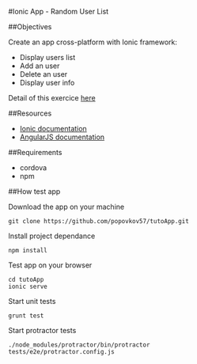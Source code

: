 #Ionic App - Random User List

##Objectives

Create an app cross-platform with Ionic framework:
* Display users list
* Add an user
* Delete an user
* Display user info

Detail of this exercice [here](https://gist.github.com/skelz0r/80a41c9ef24b16879c3a#file-ionic-base-md)

##Resources

* [Ionic documentation](http://ionicframework.com/docs/)
* [AngularJS documentation](https://docs.angularjs.org/api)

##Requirements
* cordova
* npm

##How test app

Download the app on your machine
```
git clone https://github.com/popovkov57/tutoApp.git
```
Install project dependance
```
npm install
```
Test app on your browser
```
cd tutoApp
ionic serve
```
Start unit tests
```
grunt test
```
Start protractor tests
```
./node_modules/protractor/bin/protractor tests/e2e/protractor.config.js
```
